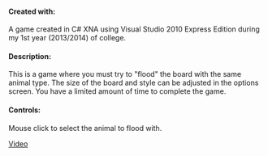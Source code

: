 #### Created with: 
A game created in C# XNA using Visual Studio 2010 Express Edition during my 1st year (2013/2014) of college. 

#### Description:
This is a game where you must try to "flood" the board with the same animal type. The 
size of the board and style can be adjusted in the options screen. You have a limited amount
of time to complete the game.

#### Controls: 
Mouse click to select the animal to flood with.


[Video](https://youtu.be/dSTuNdInS80?list=PLn9-l8kkg87PzWmn7uGRBlUTwavOcUfOw)
